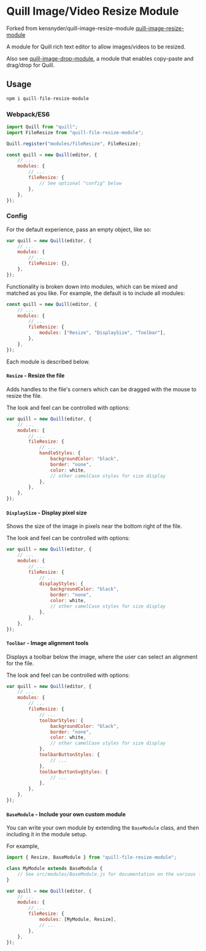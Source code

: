 # Quill Image/Video Resize Module

Forked from kensnyder/quill-image-resize-module [quill-image-resize-module](https://github.com/kensnyder/quill-image-resize-module)

A module for Quill rich text editor to allow images/videos to be resized.

Also see [quill-image-drop-module](https://github.com/kensnyder/quill-image-drop-module),
a module that enables copy-paste and drag/drop for Quill.

## Usage

```javascript
npm i quill-file-resize-module
```

### Webpack/ES6

```javascript
import Quill from "quill";
import FileResize from "quill-file-resize-module";

Quill.register("modules/fileResize", FileResize);

const quill = new Quill(editor, {
	// ...
	modules: {
		// ...
		fileResize: {
			// See optional "config" below
		},
	},
});
```

### Config

For the default experience, pass an empty object, like so:

```javascript
var quill = new Quill(editor, {
	// ...
	modules: {
		// ...
		fileResize: {},
	},
});
```

Functionality is broken down into modules, which can be mixed and matched as you like. For example,
the default is to include all modules:

```javascript
const quill = new Quill(editor, {
	// ...
	modules: {
		// ...
		fileResize: {
			modules: ["Resize", "DisplaySize", "Toolbar"],
		},
	},
});
```

Each module is described below.

#### `Resize` - Resize the file

Adds handles to the file's corners which can be dragged with the mouse to resize the file.

The look and feel can be controlled with options:

```javascript
var quill = new Quill(editor, {
	// ...
	modules: {
		// ...
		fileResize: {
			// ...
			handleStyles: {
				backgroundColor: "black",
				border: "none",
				color: white,
				// other camelCase styles for size display
			},
		},
	},
});
```

#### `DisplaySize` - Display pixel size

Shows the size of the image in pixels near the bottom right of the file.

The look and feel can be controlled with options:

```javascript
var quill = new Quill(editor, {
	// ...
	modules: {
		// ...
		fileResize: {
			// ...
			displayStyles: {
				backgroundColor: "black",
				border: "none",
				color: white,
				// other camelCase styles for size display
			},
		},
	},
});
```

#### `Toolbar` - Image alignment tools

Displays a toolbar below the image, where the user can select an alignment for the file.

The look and feel can be controlled with options:

```javascript
var quill = new Quill(editor, {
	// ...
	modules: {
		// ...
		fileResize: {
			// ...
			toolbarStyles: {
				backgroundColor: "black",
				border: "none",
				color: white,
				// other camelCase styles for size display
			},
			toolbarButtonStyles: {
				// ...
			},
			toolbarButtonSvgStyles: {
				// ...
			},
		},
	},
});
```

#### `BaseModule` - Include your own custom module

You can write your own module by extending the `BaseModule` class, and then including it in
the module setup.

For example,

```javascript
import { Resize, BaseModule } from "quill-file-resize-module";

class MyModule extends BaseModule {
	// See src/modules/BaseModule.js for documentation on the various lifecycle callbacks
}

var quill = new Quill(editor, {
	// ...
	modules: {
		// ...
		fileResize: {
			modules: [MyModule, Resize],
			// ...
		},
	},
});
```
